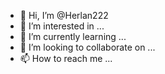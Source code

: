 - 👋 Hi, I’m @Herlan222
- 👀 I’m interested in ...
- 🌱 I’m currently learning ...
- 💞️ I’m looking to collaborate on ...
- 📫 How to reach me ...

<!---
Herlan222/Herlan222 is a ✨ special ✨ repository because its `README.md` (this file) appears on your GitHub profile.
You can click the Preview link to take a look at your changes.
---
